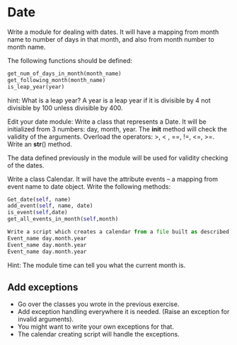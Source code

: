 # Date

Write a module for dealing with dates.
It will have a mapping from month name to number of days in that month, and also from month number to month name.

The following functions should be defined:

```python
get_num_of_days_in_month(month_name)
get_following_month(month_name)
is_leap_year(year)
```

hint:
What is a leap year?
A year is a leap year if it is divisible by 4 not divisible by 100 unless divisible by 400.

Edit your date module:
Write a class that represents a Date.
It will be initialized from 3 numbers: day, month, year. The __init__ method will check the validity of the arguments.
Overload the operators: >, < , ==, !=, <=, >=.
Write an __str__() method.

The data defined previously in the module will be used for validity checking of the dates.

Write a class Calendar.
It will have the attribute events – a mapping from event name to date object.
Write the following methods:

```python
Get_date(self, name)
add_event(self, name, date)
is_event(self,date)
get_all_events_in_month(self,month)

Write a script which creates a calendar from a file built as described below :
Event_name day.month.year
Event_name day.month.year
Event_name day.month.year
```

Hint: The module time can tell you what the current month is.

## Add exceptions

* Go over the classes you wrote in the previous exercise.
* Add exception handling everywhere it is needed. (Raise an exception for invalid arguments).
* You might want to write your own exceptions for that.
* The calendar creating script will handle the exceptions.
